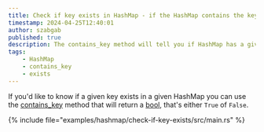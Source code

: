 ```yaml
---
title: Check if key exists in HashMap - if the HashMap contains the key
timestamp: 2024-04-25T12:40:01
author: szabgab
published: true
description: The contains_key method will tell you if HashMap has a given key.
tags:
    - HashMap
    - contains_key
    - exists
---
```



If you'd like to know if a given key exists in a given HashMap you can use the [contains_key](https://doc.rust-lang.org/std/collections/hash_map/struct.HashMap.html#method.contains_key)
method that will return a [bool](https://doc.rust-lang.org/std/primitive.bool.html), that's either `True` of `False`.

{% include file="examples/hashmap/check-if-key-exists/src/main.rs" %}


